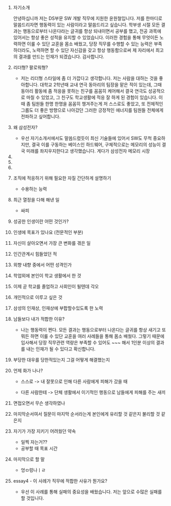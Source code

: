 

1. 자기소개

   안녕하십니까 저는 DS부문 SW 개발 직무에 지원한 윤원철입니다. 저를 한마디로 말씀드리자면 행동력이 있는 사람이라고 말씀드리고 싶습니다. 학부생 시절 모든 결과는 행동으로부터 나온다라는 글귀를 항상 되내이면서 공부를 했고, 전공 과목에 있어서는 항상 좋은 성적을 유지할 수 있었습니다. 이러한 경험을 통해 무엇이든 노력하면 이룰 수 있단 교훈을 몸소 배웠고, 당장 직무를 수행할 수 있는 능력은 부족하더라도, 노력하면 할 수 있단 자신감을 갖고 항상 행동함으로써 제 자리에서 최고의 결과를 만드는 인재가 되겠습니다. 감사합니다. 

2. 리더형? 팔로워형?

   - 저는 리더형 스타일에 좀 더 가깝다고 생각합니다. 저는 사람을 대하는 것을 좋아합니다. 대학교 2학년때 교내 연극 동아리의 팀장을 맡은 적이 있는데, 그때 동아리 활동에 좀 적응을 못하는 친구를 꼼꼼히 케어해서 결국 연극도 성공적으로 마칠 수 있었고, 그 친구도 학교생활에 적응 잘 하게 된 경험이 있습니다. 이때 좀 팀원들 한명 한명을 꼼꼼히 챙겨주는게 저 스스로도 좋았고, 또 전체적인 그룹도 더 좋은 방향으로 나아갔던 그러한 긍정적인 에너지를 팀원들 전체에게 전파하고 싶어합니다.

3. 왜 삼성전자?

   - 우선 자기소개서에서도 말씀드렸듯이 최신 기술들에 있어서 SW도 무척 중요하지만, 결국 이를 구동하는 베이스인 하드웨어, 구체적으로는 메모리의 성능이 결국 미래를 좌지우지한다고 생각했습니다. 게다가 삼성전자 메모리 시장 

4. 

5. 

6. 

7. 조직에 적응하기 위해 필요한 자질 간단하게 설명하기

   - 수용하는 능력

8. 최근 열정을 다해 해낸 일

   - 싸피

9. 성공한 인생이란 어떤 것인가?

10. 인생에 목표가 있나요 (전문적인 부분)

11. 자신이 살아오면서 가장 큰 변화를 겪은 일

12. 인간관계시 힘들었던 적

13. 외향 내향 중에서 어떤 성격인가

14. 학업외에 본인이 학교 생활에서 한 것

15. 이제 곧 학교를 졸업하고 사회인이 될텐데 각오

16. 개인적으로 이루고 싶은 것

17.  삼성의 인재상, 인재상에 부합할수있도록 한 노력

18. 남들보다 내가 적합한 이유?

    - 나는 행동력이 쩐다. 모든 결과는 행동으로부터 나온다는 글귀를 항상 새기고 또 뭐든 하면 이룰 수 있단 교훈을 여러 사례들을 통해 몸소 배웠다. 그렇기 때문에 입사해서 당장 직무관련 역량은 부족할 수 있어도 ~~~ 해서 1인분 이상의 결과를 내는 인재가 될 수 있다고 확신합니다.

19. 부당한 대우를 당한적있는지 그걸 어떻게 해결했는지

20. 언제 화가 나나?

    - 스스로 -> 내 잘못으로 인해 다른 사람에게 피해가 갔을 때

    - 다른 사람한테 -> 단체 생활에서 이기적인 행동으로 남들에게 피해를 주는 새끼

21. 면접오면서 무슨 생각하였나

22. 마지막순서여서 질문이 마지막 순서라는게 본인에게 유리할 것 같은지 불리할 것 같은지

23. 자기가 가장 지키기 어려웠던 약속

    - 일찍 자는거??
    - 공부할 때 목표 시간

24. 마지막으로 할 말

    - 엉ㅁ렁나ㅣㄹ

25. essay4 - 이 사례가 직무에 적합한 사유가 뭔가요?

    - 우선 이 사례를 통해 실패의 중요성을 배웠습니다. 저는 앞으로 수많은 실패를 할 것입니다. 